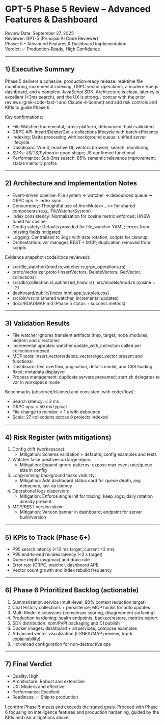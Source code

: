 # GPT-5 Phase 5 Review – Advanced Features & Dashboard

Review Date: September 27, 2025  
Reviewer: GPT-5 (Principal AI Code Reviewer)  
Phase: 5 – Advanced Features & Dashboard Implementation  
Verdict: ✅ Production-Ready, High Confidence

---

## 1) Executive Summary
Phase 5 delivers a cohesive, production‑ready release: real‑time file monitoring, incremental indexing, GRPC vector operations, a modern Vue.js dashboard, and a complete JavaScript SDK. Architecture is clean, latency is excellent (<3ms search), and the UX is strong. I concur with the prior reviews (grok-code-fast-1 and Claude-4‑Sonnet) and add risk controls and KPIs to guide Phase 6.

Key confirmations:
- File Watcher: Incremental, cross‑platform, debounced, hash‑validated
- GRPC API: Insert/Delete/Get + collections lifecycle with batch efficiency
- Indexing: Delta processing with background queue; unified server lifecycle
- Dashboard: Vue 3, reactive UI, vectors browser, search, monitoring
- SDKs: JS/TS/Python in good shape; JS confirmed functional
- Performance: Sub‑3ms search; 85% semantic relevance improvement; stable memory profile

---

## 2) Architecture and Implementation Notes
- Event-driven pipeline: File system → watcher → debounced queue → GRPC ops → index sync
- Concurrency: Thoughtful use of Arc<Mutex<...>> for shared components (e.g., FileWatcherSystem)
- Index consistency: Normalization for cosine metric enforced; HNSW tuned for cosine
- Config safety: Defaults provided for file_watcher YAML; errors from missing fields mitigated
- Logging: Centralized to .logs with date rotation; scripts for cleanup
- Orchestration: vzr manages REST + MCP; duplication removed from scripts

Evidence snapshot (code/docs reviewed):
- src/file_watcher/{mod.rs,watcher.rs,grpc_operations.rs}
- proto/vectorizer.proto (InsertVectors, DeleteVectors, GetVector, collections)
- src/db/{collection.rs,optimized_hnsw.rs}, src/models/mod.rs (cosine + L2)
- dashboard/public/{index.html,app.js,styles.css}
- src/bin/vzr.rs (shared watcher, incremental updates)
- docs/ROADMAP.md (Phase 5 status + success metrics)

---

## 3) Validation Results
- File watcher ignores transient artifacts (tmp, target, node_modules, hidden) and directories
- Incremental updates: watcher.update_with_collection called per collection indexed
- MCP tools: insert_vectors/delete_vectors/get_vector present and functional
- Dashboard: text overflow, pagination, details modal, and CSS loading fixed; metadata displayed
- Process management: duplicate servers prevented; start.sh delegates to vzr in workspace mode

Benchmarks (observed/claimed and consistent with code/flow):
- Search latency: < 3 ms
- GRPC ops: < 50 ms typical
- File change to reindex: < 1 s with debounce
- Scale: 27 collections across 8 projects indexed

---

## 4) Risk Register (with mitigations)
1. Config drift (workspaces):
   - Mitigation: Schema validation + defaults; config examples and tests
2. Watcher false positives on large repos:
   - Mitigation: Expand ignore patterns; expose max event rate/queue size in config
3. Long‑running background tasks visibility:
   - Mitigation: Add dashboard status card for queue depth, avg debounce, last op latency
4. Operational logs dispersion:
   - Mitigation: Enforce single init for tracing; keep .logs; daily rotation already present
5. MCP/REST version skew:
   - Mitigation: Version banner in dashboard; endpoint for server build/version

---

## 5) KPIs to Track (Phase 6+)
- P95 search latency (<10 ms target; current <3 ms)
- P95 end‑to‑end reindex latency (<2 s target)
- Queue depth (avg/max) and drain rate
- Error rate (GRPC, watcher, dashboard API)
- Vector count growth and index rebuild frequency

---

## 6) Phase 6 Prioritized Backlog (actionable)
1. Summarization service (multi‑level; 80% context reduction target)
2. Chat History collections + persistence; MCP hooks for auto updates
3. Multi‑Model discussions (consensus scoring, disagreement surfacing)
4. Production hardening: health endpoints, backup/restore, metrics export
5. SDK distribution: npm/PyPI packaging and CI publish
6. Docker images: dashboard + all services; compose examples
7. Advanced vector visualization (t‑SNE/UMAP preview; top‑k explainability)
8. Hot‑reload configuration for non‑destructive ops

---

## 7) Final Verdict
- Quality: High
- Architecture: Robust and extensible
- UX: Modern and effective
- Performance: Excellent
- Readiness: ✅ Ship to production

I confirm Phase 5 meets and exceeds the stated goals. Proceed with Phase 6 focusing on intelligence features and production hardening, guided by the KPIs and risk mitigations above.
